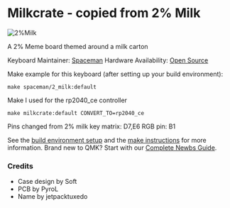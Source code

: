 # Milkcrate - copied from 2% Milk

![2%Milk](https://i.imgur.com/Ud96uXn.png)

A 2% Meme board themed around a milk carton

Keyboard Maintainer: [Spaceman](https://github.com/Spaceman)
Hardware Availability: [Open Source](https://github.com/Spaceman/Spaceboards/tree/master/Keyboards/2%25%20Milk)

Make example for this keyboard (after setting up your build environment):

    make spaceman/2_milk:default

Make I used for the rp2040_ce controller

    make milkcrate:default CONVERT_TO=rp2040_ce

Pins changed from 2% milk
    key matrix: D7,E6
    RGB pin: B1

See the [build environment setup](https://docs.qmk.fm/#/getting_started_build_tools) and the [make instructions](https://docs.qmk.fm/#/getting_started_make_guide) for more information. Brand new to QMK? Start with our [Complete Newbs Guide](https://docs.qmk.fm/#/newbs).

### Credits
+ Case design by Soft
+ PCB by PyroL
+ Name by jetpacktuxedo
